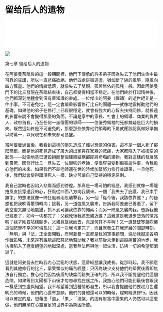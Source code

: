 # 留给后人的遗物

<iframe frameborder="0" marginwidth="0" marginheight="0" width=500 height=86 src="./mp3/41-0.mp3"></iframe>

![](./img/41-0.webp)

第七章 留给后人的遗物

在阿姜曼荼毗後的這一段期間裡，他門下傳承的許多弟子因為失去了他們生命中最可靠的庇護，所以一直悲痛欲絕。他們四處徘徊遊盪，猶如斷了線的風箏，隨風向四方飄盪。他們的情緒低落，就像失去了雙親、孤苦無依的孤兒一般。因此阿姜曼門下的比丘發現在荼毗結束後，自己都變得相當不穩定。在他們終於打起精神後，他們都深刻地體會到沒有善知識的害處。一位傑出的阿姜（禪師）的逝世絕非是一件小事。不可避免地，這一定會嚴重影響修行比丘的團體——就像地震撼動他們的基礎。如果他的弟子在修行上已經很穩定，就會有強大的心智去扶持同修，就長遠的影響來說不會變得那麼的負面。不論是家中的家長、社會上的領導、商業的負責人、政府首長，乃至任何一派僧團的導師——一位優秀領袖的死都無疑是巨大的損失。既然這始終是不可避免的，那麼那些依靠他們領導的下屬就應該認真做好準備以防萬一，以保現在和未來都可昌盛。

當阿姜曼過世後，我看到這樣的損失造成了難以想像的傷害。這不是一個人死了那麼簡單，而是他的死竟造成了廣大的出家與在家眾的悲痛，大家都陷入了被掏空的狀態——就像地基已遭毀損而整個建築結構都即將坍塌的建物。我對這樣的發展感到震驚，因修行比丘一旦失去一位很強的老師，便很容易受到傷害這件事，令我擔心他們的未來。如果我們不趁老師還在世的時候加緊努力修行並證果，一旦他死後，我們就會變得跟活死人一樣，缺少可讓自己堅持的穩定原則。

我自己當時也因陷入悲傷而感到徬徨。那真是一場可怕的經歷，我感到就像一場龍捲風直接穿透我的心，狂風從四面八方向我襲來。一個「我失去了庇護、我已束手無策」的想法就像一陣狂風暴雨般襲擊我，另一個「從今後，我該依靠誰？」的疑惑也把我吹得暈頭轉向；接著，另一道強風又襲來，告訴我阿姜曼已善逝了，留下我空虛又無助地飄盪，抓不到可讓我依靠的繩索；而另一陣風又襲向我，告訴我他已經走了，如今一切都完了：父親死後我該去親近誰？這難道是我退步墮落的徵兆嗎？我才剛要站穩腳步，父親竟捨我而去，真是何其不幸啊！又一道瑟瑟寒風吹襲這個悲慘不幸的可憐孤兒：這一次我肯定完了，而且就發生在我進展的關鍵時刻。「無明」與「法」正全面開戰，而阿姜曼一直都是我的軍事顧問，協助我擬定各項作戰策略，未來還有誰能這麼慈悲地幫助我？我以前從未走到這般痛苦的地步，我彷彿陷入了極度絕望的地獄深處，當我無法再與他一起生活，彷彿一切的希望都消逝了。

這就是阿姜曼去世時我內心混亂的狀態，這番經歷讓我成長。從那時起，我不願意看到其他修行的比丘，承受類似的痛苦經歷：只因為缺少支持他們的堅實後盾即無法自行獨立。擔心他們因為後盾的缺席而錯失正確的路，所以我不斷提醒他們這個危險。如果等到太陽都下山後才匆匆尋找庇護之所，我擔心他們可能到最後會跟我一樣感到空虛與絕望。我不希望看到這種情形發生，所以我會提醒他們要趁月色還明亮的時候，他們的心還有意願，他們的身體還可以的時候，趕緊精進修行。因此可以確定的是，想藉由「道」、「果」、「涅槃」的固有財富中證果的人仍然可以這麼做，他們無須在心靈富足的世界中為窮困所苦。

